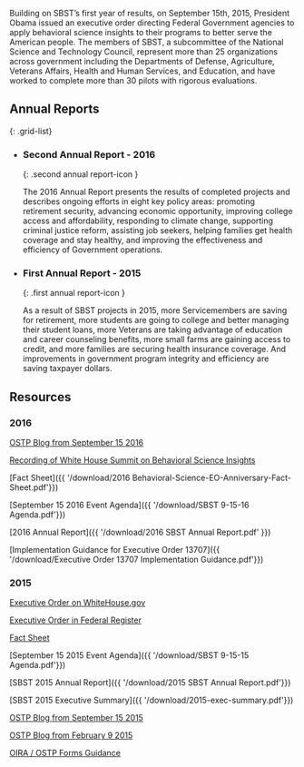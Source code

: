 Building on SBST’s first year of results, on September 15th, 2015, President Obama issued an executive order directing Federal Government agencies to apply behavioral science insights to their programs to better serve the American people. The members of SBST, a subcommittee of the National Science and Technology Council, represent more than 25 organizations across government including the Departments of Defense, Agriculture, Veterans Affairs, Health and Human Services, and Education, and have worked to complete more than 30 pilots with rigorous evaluations. 

## Annual Reports
{: .grid-list}


* ### Second Annual Report - 2016
  {: .second annual report-icon }

  The 2016 Annual Report presents the results of completed projects and describes ongoing efforts in eight key policy areas: promoting retirement security, advancing economic opportunity, improving college access and affordability, responding to climate change, supporting criminal justice reform, assisting job seekers, helping families get health coverage and stay healthy, and improving the effectiveness and efficiency of Government operations.

* ### First Annual Report - 2015
  {: .first annual report-icon }

  As a result of SBST projects in 2015, more Servicemembers are saving for retirement, more students are going to college and better managing their student loans, more Veterans are taking advantage of education and career counseling benefits, more small farms are gaining access to credit, and more families are securing health insurance coverage. And improvements in government program integrity and efficiency are saving taxpayer dollars.

## Resources

### 2016 

[OSTP Blog from September 15 2016](https://www.whitehouse.gov/blog/2016/09/15/learn-how-behavioral-science-being-used-better-serve-american-people)

[Recording of White House Summit on Behavioral Science Insights](https://www.youtube.com/watch?v=Yfab39tvUv4)

[Fact Sheet]({{ '/download/2016 Behavioral-Science-EO-Anniversary-Fact-Sheet.pdf'}})

[September 15 2016 Event Agenda]({{ '/download/SBST 9-15-16 Agenda.pdf'}})

[2016 Annual Report]({{ '/download/2016 SBST Annual Report.pdf' }}) 


[Implementation Guidance for Executive Order 13707]({{ '/download/Executive Order 13707 Implementation Guidance.pdf'}})

### 2015 

[Executive Order on WhiteHouse.gov](https://www.whitehouse.gov/the-press-office/2015/09/15/executive-order-using-behavioral-science-insights-better-serve-american)  

[Executive Order in Federal Register](https://www.federalregister.gov/articles/2015/09/18/2015-23630/using-behavioral-science-insights-to-better-serve-the-american-people)

[Fact Sheet](https://www.whitehouse.gov/the-press-office/2015/09/15/fact-sheet-president-obama-signs-executive-order-white-house-announces)

[September 15 2015 Event Agenda]({{ '/download/SBST 9-15-15 Agenda.pdf'}})

[SBST 2015 Annual Report]({{ '/download/2015 SBST Annual Report.pdf'}})

[SBST 2015 Executive Summary]({{ '/download/2015-exec-summary.pdf'}})

[OSTP Blog from September 15 2015](https://www.whitehouse.gov/blog/2015/09/15/designing-federal-programs-american-people-mind)

[OSTP Blog from February 9 2015](https://www.whitehouse.gov/blog/2015/02/09/behavioral-science-insights-make-government-more-effective-simpler-and-more-user-fri)

[OIRA / OSTP Forms Guidance](https://www.whitehouse.gov/sites/default/files/omb/inforeg/memos/2015/behavioral-science-insights-and-federal-forms.pdf)


